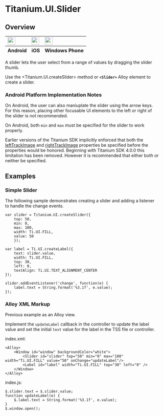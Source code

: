# Titanium.UI.Slider

<TypeHeader/>

## Overview

<table id="platformComparison">
  <tbody>
    <tr>
      <td><img src="images/slider/slider_android.png" height="25" /></td>
      <td><img src="images/slider/slider_ios.png" height="25" /></td>
      <td><img src="images/slider/slider_wp.png" height="25" /></td>
    </tr>
  </tbody>
  <tfoot>
    <tr>
      <th>Android</th>
      <th>iOS</th>
      <th>Windows Phone</th>
    </tr>
  </tfoot>
</table>

A slider lets the user select from a range of values by dragging the slider thumb.

Use the <Titanium.UI.createSlider> method or **`<Slider>`** Alloy element to create a slider.

### Android Platform Implementation Notes

On Android, the user can also maniuplate the slider using the arrow keys. For this
reason, placing other focusable UI elements to the left or right of
the slider is not recommended.

On Android, both `min` and `max` must be specified for the slider to work properly.

Earlier versions of the Titanium SDK implicitly enforced that both the [leftTrackImage](Titanium.UI.Slider.leftTrackImage) and
[rightTrackImage](Titanium.UI.Slider.rightTrackImage) properties be specified before the properties would be honored. Beginning with
Titanium SDK 4.0.0 this limitation has been removed. However it is recommended that either both or neither be specified.

## Examples

### Simple Slider

The following sample demonstrates creating a slider and adding a listener to
handle the change events.

    var slider = Titanium.UI.createSlider({
        top: 50,
        min: 0,
        max: 100,
        width: Ti.UI.FILL,
        value: 50
        });

    var label = Ti.UI.createLabel({
        text: slider.value,
        width: Ti.UI.FILL,
        top: 30,
        left: 0,
        textAlign: Ti.UI.TEXT_ALIGNMENT_CENTER
    });

    slider.addEventListener('change', function(e) {
        label.text = String.format('%3.1f', e.value);
    });

### Alloy XML Markup

Previous example as an Alloy view.

Implement the `updateLabel` callback in the controller to update the label value
and set the initial `text` value for the label in the TSS file or controller.

index.xml:

    <Alloy>
        <Window id="window" backgroundColor="white">
            <Slider id="slider" top="50" min="0" max="100" width="Ti.UI.FILL" value="50" onChange="updateLabel"/>
            <Label id="label" width="Ti.UI.FILL" top="30" left="0" />
        </Window>
    </Alloy>

index.js:

    $.slider.text = $.slider.value;
    function updateLabel(e) {
        $.label.text = String.format('%3.1f', e.value);
    }
    $.window.open();

<ApiDocs/>
